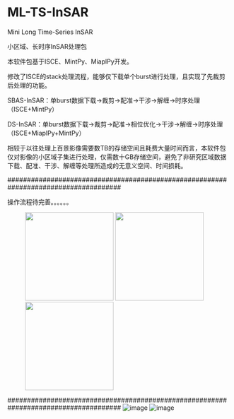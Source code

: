 # ML-TS-InSAR
Mini Long Time-Series InSAR

小区域、长时序InSAR处理包

本软件包基于ISCE、MintPy、MiaplPy开发。

修改了ISCE的stack处理流程，能够仅下载单个burst进行处理，且实现了先裁剪后处理的功能。

SBAS-InSAR：单burst数据下载→裁剪→配准→干涉→解缠→时序处理  （ISCE+MintPy）

DS-InSAR：单burst数据下载→裁剪→配准→相位优化→干涉→解缠→时序处理 （ISCE+MiaplPy+MintPy）

相较于以往处理上百景影像需要数TB的存储空间且耗费大量时间而言，本软件包仅对影像的小区域子集进行处理，仅需数十GB存储空间，避免了非研究区域数据下载、配准、干涉、解缠等处理所造成的无意义空间、时间损耗。


#####################################################################################

操作流程待完善。。。。。。
<figure>
<img src="https://i-blog.csdnimg.cn/blog_migrate/4ab5f0e78a1095bcc24927871b979ecc.png" width=200/>
<img src="https://i-blog.csdnimg.cn/blog_migrate/4ab5f0e78a1095bcc24927871b979ecc.png" width=200/>
<img src="https://i-blog.csdnimg.cn/blog_migrate/4ab5f0e78a1095bcc24927871b979ecc.png" width=200/>
</figure>

#####################################################################################
![image](https://github.com/ZGHHGZ/Single-Burst-Processing-Flow/blob/main/as.svg)
![image](https://github.com/user-attachments/assets/0e5edf1d-3a4d-4669-8b6e-d78ab2c695a3)
